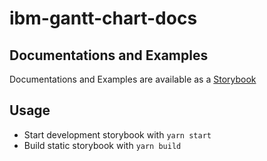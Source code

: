 # ibm-gantt-chart-docs

## Documentations and Examples

Documentations and Examples are available as a [Storybook](storybook/)

## Usage

- Start development storybook with `yarn start`
- Build static storybook with `yarn build`
